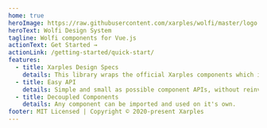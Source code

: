 ```yaml
---
home: true
heroImage: https://raw.githubusercontent.com/xarples/wolfi/master/logo.png
heroText: Wolfi Design System
tagline: Wolfi components for Vue.js
actionText: Get Started →
actionLink: /getting-started/quick-start/
features:
  - title: Xarples Design Specs
    details: This library wraps the official Xarples components which implement the Wolfi Design specs.
  - title: Easy API
    details: Simple and small as possible component APIs, without reinventing HTML.
  - title: Decoupled Components
    details: Any component can be imported and used on it's own.
footer: MIT Licensed | Copyright © 2020-present Xarples
---
```

